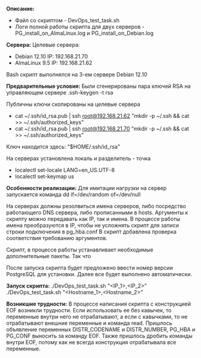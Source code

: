 **Описание:**
- Файл со скриптом - DevOps_test_task.sh
- Логи полной работы скрипта для двух серверов - PG_install_on_AlmaLinux.log и PG_install_on_Debian.log

**Сервера:**
Целевые сервера:
- Debian 12.10	IP: 192.168.21.70
- AlmaLinux 9.5	IP: 192.168.21.62

Bash скрипт выполнялся на 3-ем сервере Debian 12.10

**Предварительные условия:**
Были сгенерированы пара ключей RSA на управляющем сервере
.ssh-keygen -t rsa

Публичны ключи скопированы на целевые сервера
- cat ~/.ssh/id_rsa.pub | ssh root@192.168.21.62 "mkdir -p ~/.ssh && cat >> ~/.ssh/authorized_keys"
- cat ~/.ssh/id_rsa.pub | ssh root@192.168.21.70 "mkdir -p ~/.ssh && cat >> ~/.ssh/authorized_keys"

Ключ находится здесь:
"$HOME/.ssh/id_rsa"

На серверах установлена локаль и разделитель - точка
- localectl set-locale LANG=en_US.UTF-8
- localectl set-keymap us

**Особенности реализации:**
Для имитации нагрузки на сервер запускается команда
dd if=/dev/random of=/dev/null

На серверах должны резолвиться имена серверов, либо посредство работающего DNS сервера, либо прописанными в hosts.
Аргументы к скрипту можно передавать как IP, так и имена. В процессе работы имена преобразуются в IP, чтобы не усложнять скрипт для записи строки подключения в pg_hba.conf
В скрипт добавлена проверка соответствия требованию аргументов.

Скрипт, в процессе работы устанавливает необходимые дополнительные пакеты. Так что 

После запуска скрипта будет предложено ввести номер версии PostgreSQL для установки. Далее все будет выполнено автоматически.

**Запуск скрипта:**
./DevOps_test_task.sh "<IP_1>,<IP_2>"
./DevOps_test_task.sh "<Hostname_1>,<Hostname_2>"

**Возникшие трудности:**
В процессе написания скрипта с конструкцией EOF возникли трудности. Если использовать ее без кавычек, то переменные внутри него не отрабатывают,
а если с кавычками, то не отрабатывают внешние переменные и команда read. Пришлось объявление переменных DISTR_CODENAME и DISTR_NUMBER, PG_HBA и PG_CONF выносить за команду EOF.
Также пришлось дробить команды внутри EOF, потому как не всегда конструкция отрабатывала все переменные.
